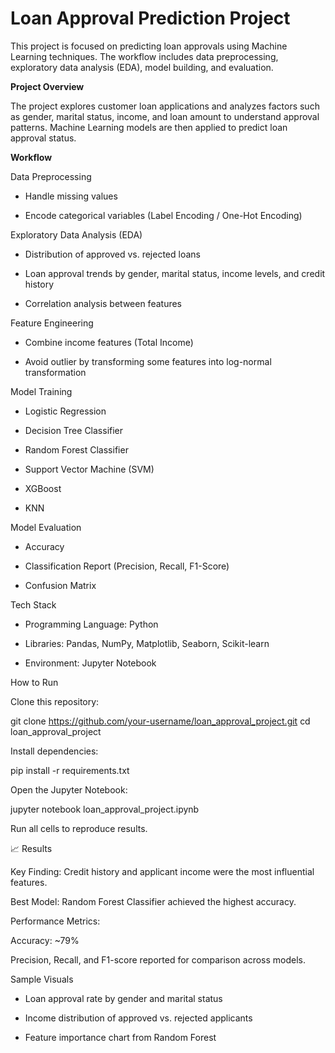 ﻿# Loan Approval Prediction Project

This project is focused on predicting loan approvals using Machine Learning techniques. The workflow includes data preprocessing, exploratory data analysis (EDA), model building, and evaluation.

**Project Overview**

The project explores customer loan applications and analyzes factors such as gender, marital status, income, and loan amount to understand approval patterns. Machine Learning models are then applied to predict loan approval status.

**Workflow**

Data Preprocessing

- Handle missing values

- Encode categorical variables (Label Encoding / One-Hot Encoding)


Exploratory Data Analysis (EDA)

 - Distribution of approved vs. rejected loans

- Loan approval trends by gender, marital status, income levels, and credit history

- Correlation analysis between features

Feature Engineering

- Combine income features (Total Income)

- Avoid outlier by transforming some features into log-normal transformation


Model Training

- Logistic Regression

- Decision Tree Classifier

- Random Forest Classifier

- Support Vector Machine (SVM)

- XGBoost
  
- KNN

Model Evaluation

- Accuracy

-  Classification Report (Precision, Recall, F1-Score)

 - Confusion Matrix

Tech Stack

- Programming Language: Python

- Libraries: Pandas, NumPy, Matplotlib, Seaborn, Scikit-learn

- Environment: Jupyter Notebook

How to Run

Clone this repository:

git clone https://github.com/your-username/loan_approval_project.git
cd loan_approval_project


Install dependencies:

pip install -r requirements.txt


Open the Jupyter Notebook:

jupyter notebook loan_approval_project.ipynb


Run all cells to reproduce results.

📈 Results

Key Finding: Credit history and applicant income were the most influential features.

Best Model: Random Forest Classifier achieved the highest accuracy.

Performance Metrics:

Accuracy: ~79% 

Precision, Recall, and F1-score reported for comparison across models.

Sample Visuals

- Loan approval rate by gender and marital status

- Income distribution of approved vs. rejected applicants

- Feature importance chart from Random Forest
